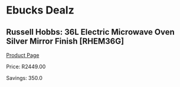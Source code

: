 
# Ebucks Dealz
## Russell Hobbs: 36L Electric Microwave Oven Silver Mirror Finish [RHEM36G]
[Product Page](https://www.ebucks.com/web/shop/productSelected.do?prodId=373465380&catId=704989856)

Price: R2449.00

Savings: 350.0


	
